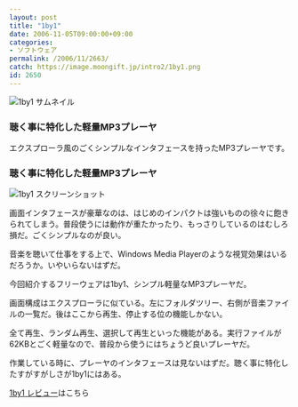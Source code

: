 ```yaml
---
layout: post
title: "1by1"
date: 2006-11-05T09:00:00+09:00
categories:
- ソフトウェア
permalink: /2006/11/2663/
catch: https://image.moongift.jp/intro2/1by1.png
id: 2650
---
```

 ![1by1 サムネイル](https://image.moongift.jp/intro2/1by1.t.png "1by1 サムネイル")
  

### 聴く事に特化した軽量MP3プレーヤ
  
エクスプローラ風のごくシンプルなインタフェースを持ったMP3プレーヤです。  
<!--more-->  

### 聴く事に特化した軽量MP3プレーヤ
  

![1by1 スクリーンショット](https://image.moongift.jp/intro2/1by1.png "1by1 スクリーンショット")

  

画面インタフェースが豪華なのは、はじめのインパクトは強いものの徐々に飽きられてしまう。普段使うには動作が重たかったり、もっさりしているのはむしろ損だ。ごくシンプルなのが良い。

  

音楽を聴いて仕事をする上で、Windows Media Playerのような視覚効果はいるだろうか。いやいらないはずだ。

  

今回紹介するフリーウェアは1by1、シンプル軽量なMP3プレーヤだ。

  

画面構成はエクスプローラに似ている。左にフォルダツリー、右側が音楽ファイルの一覧だ。後はここから再生、停止する位の機能しかない。

  

全て再生、ランダム再生、選択して再生といった機能がある。実行ファイルが62KBとごく軽量なので、普段から使うにはちょうど良いプレーヤだ。

  

作業している時に、プレーヤのインタフェースは見ないはずだ。聴く事に特化したすがすがしさが1by1にはある。

  

[1by1 レビュー](http://fw.moongift.jp/review/i-2666.html)はこちら

